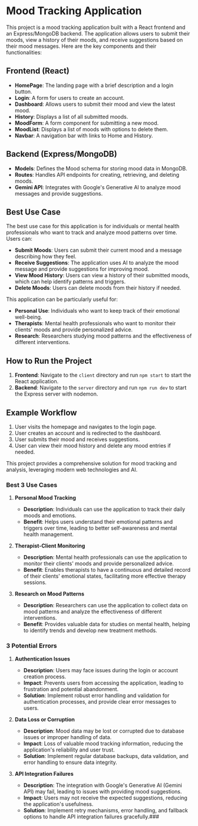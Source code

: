 # Mood Tracking Application

This project is a mood tracking application built with a React frontend and an Express/MongoDB backend. The application allows users to submit their moods, view a history of their moods, and receive suggestions based on their mood messages. Here are the key components and their functionalities:

## Frontend (React)
- **HomePage**: The landing page with a brief description and a login button.
- **Login**: A form for users to create an account.
- **Dashboard**: Allows users to submit their mood and view the latest mood.
- **History**: Displays a list of all submitted moods.
- **MoodForm**: A form component for submitting a new mood.
- **MoodList**: Displays a list of moods with options to delete them.
- **Navbar**: A navigation bar with links to Home and History.

## Backend (Express/MongoDB)
- **Models**: Defines the Mood schema for storing mood data in MongoDB.
- **Routes**: Handles API endpoints for creating, retrieving, and deleting moods.
- **Gemini API**: Integrates with Google's Generative AI to analyze mood messages and provide suggestions.

## Best Use Case
The best use case for this application is for individuals or mental health professionals who want to track and analyze mood patterns over time. Users can:

- **Submit Moods**: Users can submit their current mood and a message describing how they feel.
- **Receive Suggestions**: The application uses AI to analyze the mood message and provide suggestions for improving mood.
- **View Mood History**: Users can view a history of their submitted moods, which can help identify patterns and triggers.
- **Delete Moods**: Users can delete moods from their history if needed.

This application can be particularly useful for:
- **Personal Use**: Individuals who want to keep track of their emotional well-being.
- **Therapists**: Mental health professionals who want to monitor their clients' moods and provide personalized advice.
- **Research**: Researchers studying mood patterns and the effectiveness of different interventions.

## How to Run the Project
1. **Frontend**: Navigate to the `client` directory and run `npm start` to start the React application.
2. **Backend**: Navigate to the `server` directory and run `npm run dev` to start the Express server with nodemon.

## Example Workflow
1. User visits the homepage and navigates to the login page.
2. User creates an account and is redirected to the dashboard.
3. User submits their mood and receives suggestions.
4. User can view their mood history and delete any mood entries if needed.

This project provides a comprehensive solution for mood tracking and analysis, leveraging modern web technologies and AI.


### Best 3 Use Cases

1. **Personal Mood Tracking**
   - **Description**: Individuals can use the application to track their daily moods and emotions.
   - **Benefit**: Helps users understand their emotional patterns and triggers over time, leading to better self-awareness and mental health management.

2. **Therapist-Client Monitoring**
   - **Description**: Mental health professionals can use the application to monitor their clients' moods and provide personalized advice.
   - **Benefit**: Enables therapists to have a continuous and detailed record of their clients' emotional states, facilitating more effective therapy sessions.

3. **Research on Mood Patterns**
   - **Description**: Researchers can use the application to collect data on mood patterns and analyze the effectiveness of different interventions.
   - **Benefit**: Provides valuable data for studies on mental health, helping to identify trends and develop new treatment methods.

### 3 Potential Errors

1. **Authentication Issues**
   - **Description**: Users may face issues during the login or account creation process.
   - **Impact**: Prevents users from accessing the application, leading to frustration and potential abandonment.
   - **Solution**: Implement robust error handling and validation for authentication processes, and provide clear error messages to users.

2. **Data Loss or Corruption**
   - **Description**: Mood data may be lost or corrupted due to database issues or improper handling of data.
   - **Impact**: Loss of valuable mood tracking information, reducing the application's reliability and user trust.
   - **Solution**: Implement regular database backups, data validation, and error handling to ensure data integrity.

3. **API Integration Failures**
   - **Description**: The integration with Google's Generative AI (Gemini API) may fail, leading to issues with providing mood suggestions.
   - **Impact**: Users may not receive the expected suggestions, reducing the application's usefulness.
   - **Solution**: Implement retry mechanisms, error handling, and fallback options to handle API integration failures gracefully.###

